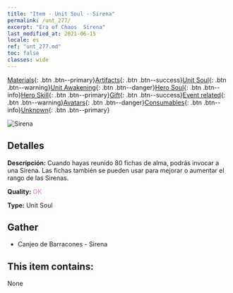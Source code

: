 ```yaml
---
title: "Item - Unit Soul - Sirena"
permalink: /unt_277/
excerpt: "Era of Chaos  Sirena"
last_modified_at: 2021-06-15
locale: es
ref: "unt_277.md"
toc: false
classes: wide
---
```

 [Materials](/ItemsES/){: .btn .btn--primary}[Artifacts](/ItemsES/Artifacts/){: .btn .btn--success}[Unit Soul](/ItemsES/UnitSoul/){: .btn .btn--warning}[Unit Awakening](/ItemsES/UnitAwakening/){: .btn .btn--danger}[Hero Soul](/ItemsES/HeroSoul/){: .btn .btn--info}[Hero Skill](/ItemsES/HeroSkill/){: .btn .btn--primary}[Gift](/ItemsES/Gift/){: .btn .btn--success}[Event related](/ItemsES/Events/){: .btn .btn--warning}[Avatars](/ItemsES/Avatars/){: .btn .btn--danger}[Consumables](/ItemsES/Consumables/){: .btn .btn--info}[Unknown](/ItemsES/Unknown/){: .btn .btn--primary}

 ![Sirena](/images/u/ti_meirenyu.jpg)

## Detalles
 **Descripción:** Cuando hayas reunido 80 fichas de alma, podrás invocar a una Sirena. Las fichas también se pueden usar para mejorar o aumentar el rango de las Sirenas.

 **Quality:** <span style="color: #DA70D6">OK</span>

 **Type:** Unit Soul

## Gather

*    Canjeo de Barracones - Sirena 

## This item contains:

  None

